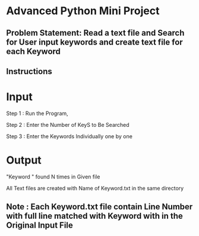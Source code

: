 # Advanced Python Mini Project
## Problem Statement: Read a text file and Search for User input keywords and create text file for each Keyword  

## Instructions
 # Input
Step 1 : Run the Program,

Step 2 : Enter the Number of KeyS to Be Searched 

Step 3 : Enter the Keywords Individually one by one


# Output

"Keyword " found  N times in Given file

All Text files are created with Name of Keyword.txt in the same directory 

## Note : Each Keyword.txt file contain Line Number with full line matched with Keyword with  in the Original Input File
